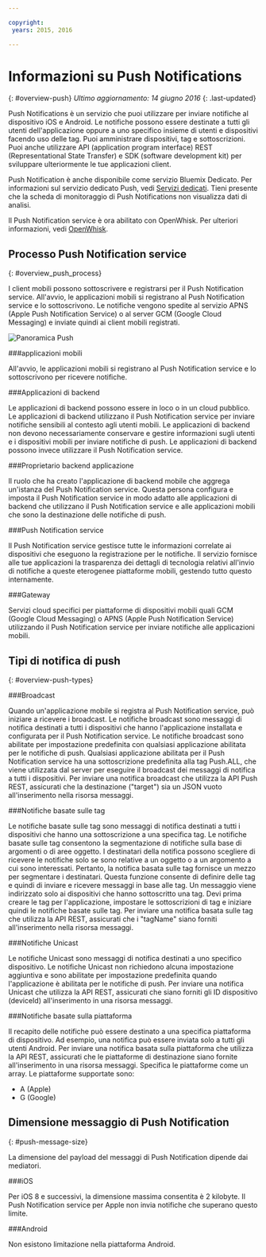 ```yaml
---

copyright:
 years: 2015, 2016

---
```


# Informazioni su Push Notifications
{: #overview-push}
*Ultimo aggiornamento: 14 giugno 2016*
{: .last-updated}

Push Notifications è un servizio che puoi utilizzare per inviare notifiche al dispositivo iOS e Android. Le notifiche possono essere destinate a tutti gli utenti dell'applicazione oppure a uno specifico insieme di utenti e dispositivi facendo uso delle tag. Puoi amministrare dispositivi, tag e sottoscrizioni. Puoi anche utilizzare API (application program interface) REST (Representational State Transfer) e SDK (software development kit) per sviluppare ulteriormente le tue applicazioni client. 

Push Notification è anche disponibile come servizio Bluemix Dedicato. Per informazioni sul servizio dedicato Push, vedi [Servizi dedicati](../../dedicated/index.html). Tieni presente che la scheda di monitoraggio di Push Notifications non visualizza dati di analisi.

Il Push Notification service è ora abilitato con OpenWhisk. Per ulteriori informazioni, vedi [OpenWhisk](../../openwhisk/index.html).


## Processo Push Notification service
{: #overview_push_process}

I client mobili possono sottoscrivere e registrarsi per il Push Notification service. All'avvio, le applicazioni mobili si registrano al Push Notification service e lo sottoscrivono. Le notifiche vengono spedite al servizio APNS (Apple Push Notification Service) o al server GCM (Google Cloud Messaging) e inviate quindi ai client mobili registrati.

![Panoramica Push](images/overview.jpg)


###applicazioni mobili

All'avvio, le applicazioni mobili si registrano al Push Notification service e lo sottoscrivono per ricevere notifiche.

###Applicazioni di backend

Le applicazioni di backend possono essere in loco o in un cloud pubblico. Le applicazioni di backend utilizzano il Push Notification service per inviare notifiche sensibili al contesto agli utenti mobili. Le applicazioni di backend non devono necessariamente conservare e gestire
                        informazioni sugli utenti e i dispositivi mobili per inviare notifiche di push. Le applicazioni di backend possono invece utilizzare il Push Notification service.

###Proprietario backend applicazione

Il ruolo che ha creato l'applicazione di backend mobile che aggrega un'istanza del Push Notification service. Questa persona configura e imposta il Push Notification service in modo adatto alle applicazioni di backend che utilizzano il Push Notification service e alle applicazioni mobili che sono la destinazione delle notifiche di push.

###Push Notification service

Il Push Notification service gestisce tutte le informazioni correlate ai dispositivi che eseguono la registrazione per le notifiche. Il servizio fornisce alle tue applicazioni la trasparenza dei dettagli di tecnologia relativi all'invio di notifiche a queste eterogenee piattaforme mobili, gestendo tutto questo internamente.

###Gateway

Servizi cloud specifici per piattaforme di dispositivi mobili quali GCM (Google Cloud Messaging) o APNS (Apple Push Notification Service) utilizzando il Push Notification service per inviare notifiche alle applicazioni mobili.

## Tipi di notifica di push
{: #overview-push-types}

###Broadcast

Quando un'applicazione mobile si registra al Push Notification service, può iniziare a ricevere i broadcast. Le notifiche broadcast sono messaggi di notifica destinati a tutti i dispositivi che hanno l'applicazione installata e configurata per il Push Notification service. Le notifiche broadcast sono abilitate per impostazione predefinita con qualsiasi
                        applicazione abilitata per le notifiche di push. Qualsiasi applicazione abilitata per il Push Notification service ha una sottoscrizione predefinita alla tag Push.ALL, che viene utilizzata dal server per eseguire il broadcast dei messaggi di notifica a tutti i dispositivi. Per inviare una notifica broadcast che utilizza la API Push
                        REST, assicurati che la destinazione ("target") sia un JSON vuoto all'inserimento nella
                        risorsa messaggi.

###Notifiche basate sulle tag

Le notifiche basate sulle tag sono messaggi di notifica destinati a tutti i dispositivi che hanno
                        una sottoscrizione a una specifica tag. Le notifiche basate sulle tag
                        consentono la segmentazione di notifiche sulla base di argomenti o di aree
                        oggetto. I destinatari della notifica possono scegliere di ricevere le notifiche solo
                        se sono relative a un oggetto o a un argomento a cui sono interessati. Pertanto,
                        la notifica basata sulle tag fornisce un mezzo per segmentare i destinatari. Questa funzione
                        consente di definire delle tag e quindi di inviare e ricevere messaggi in
                        base alle tag. Un messaggio viene indirizzato solo ai dispositivi che hanno
                        sottoscritto una tag. Devi prima creare le tag per l'applicazione, impostare
                        le sottoscrizioni di tag e iniziare quindi le notifiche basate sulle
                        tag. Per inviare una notifica basata sulle tag che utilizza la API REST,
                        assicurati che i "tagName" siano forniti all'inserimento nella
                        risorsa messaggi.

###Notifiche Unicast

Le notifiche Unicast sono messaggi di notifica destinati a uno specifico dispositivo. Le notifiche Unicast non richiedono alcuna impostazione
                        aggiuntiva e sono abilitate per impostazione predefinita quando l'applicazione
                        è abilitata per le notifiche di push. Per inviare una notifica Unicast che utilizza la API REST, assicurati che siano forniti gli ID dispositivo (deviceId) all'inserimento in una risorsa messaggi.

###Notifiche basate sulla piattaforma

Il recapito delle notifiche può essere destinato a una specifica piattaforma di dispositivo. Ad esempio, una notifica può essere
                            inviata solo a tutti gli utenti Android. Per inviare una notifica basata sulla
                            piattaforma che utilizza la API REST, assicurati che le piattaforme
                            di destinazione siano fornite all'inserimento in una risorsa messaggi. Specifica
                            le piattaforme come un array. Le piattaforme supportate sono:
* A (Apple)
* G (Google)

## Dimensione messaggio di Push Notification
{: #push-message-size}

La dimensione del payload del messaggi di Push Notification dipende dai mediatori. 

###iOS

Per iOS 8 e successivi, la dimensione massima consentita è 2 kilobyte. Il Push Notification service per Apple non invia notifiche che superano questo limite.

###Android

Non esistono limitazione nella piattaforma Android.
